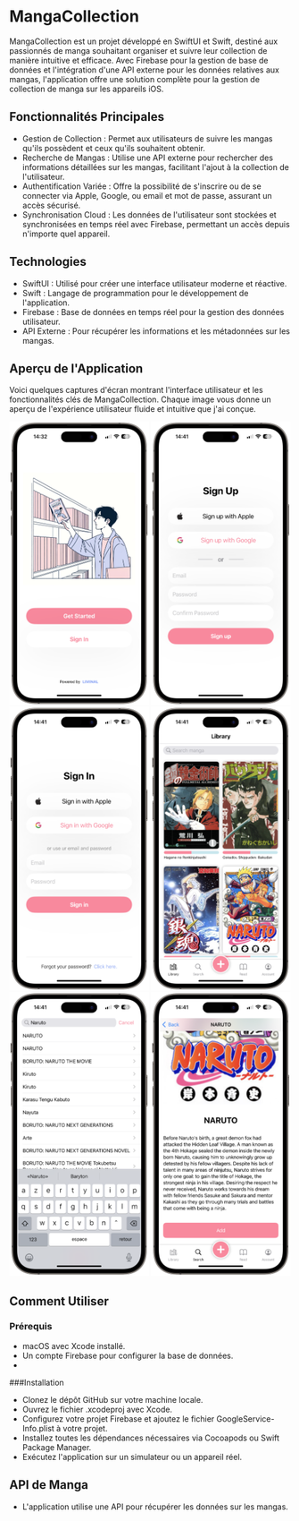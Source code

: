 # MangaCollection

MangaCollection est un projet développé en SwiftUI et Swift, destiné aux passionnés de manga souhaitant organiser et suivre leur collection de manière intuitive et efficace. Avec Firebase pour la gestion de base de données et l'intégration d'une API externe pour les données relatives aux mangas, l'application offre une solution complète pour la gestion de collection de manga sur les appareils iOS.

## Fonctionnalités Principales

* Gestion de Collection : Permet aux utilisateurs de suivre les mangas qu'ils possèdent et ceux qu'ils souhaitent obtenir.
* Recherche de Mangas : Utilise une API externe pour rechercher des informations détaillées sur les mangas, facilitant l'ajout à la collection de l'utilisateur.
* Authentification Variée : Offre la possibilité de s'inscrire ou de se connecter via Apple, Google, ou email et mot de passe, assurant un accès sécurisé.
* Synchronisation Cloud : Les données de l'utilisateur sont stockées et synchronisées en temps réel avec Firebase, permettant un accès depuis n'importe quel appareil.

## Technologies

* SwiftUI : Utilisé pour créer une interface utilisateur moderne et réactive.
* Swift : Langage de programmation pour le développement de l'application.
* Firebase : Base de données en temps réel pour la gestion des données utilisateur.
* API Externe : Pour récupérer les informations et les métadonnées sur les mangas.

## Aperçu de l'Application

Voici quelques captures d'écran montrant l'interface utilisateur et les fonctionnalités clés de MangaCollection. Chaque image vous donne un aperçu de l'expérience utilisateur fluide et intuitive que j'ai conçue.

<p align="center">
  <img src="https://github.com/hahajjaj/MangaCollection/blob/main/images/IMG_3395-portrait.png" alt="HomeScreen" width="250" height="auto">
  <img src="https://github.com/hahajjaj/MangaCollection/blob/main/images/IMG_3397-portrait.png" alt="SignIn Screen" width="250" height="auto">
  <img src="https://github.com/hahajjaj/MangaCollection/blob/main/images/IMG_3398-portrait.png" alt="SignUp Screen" width="250" height="auto">
  <img src="https://github.com/hahajjaj/MangaCollection/blob/main/images/IMG_3399-portrait.png" alt="Library Screen" width="250" height="auto">
  <img src="https://github.com/hahajjaj/MangaCollection/blob/main/images/IMG_3400-portrait.png" alt="Search Screen" width="250" height="auto">
  <img src="https://github.com/hahajjaj/MangaCollection/blob/main/images/IMG_3401-portrait.png" alt="Manga Screen" width="250" height="auto">
</p>

## Comment Utiliser
### Prérequis
* macOS avec Xcode installé.
* Un compte Firebase pour configurer la base de données.
* 
###Installation
* Clonez le dépôt GitHub sur votre machine locale.
* Ouvrez le fichier .xcodeproj avec Xcode.
* Configurez votre projet Firebase et ajoutez le fichier GoogleService-Info.plist à votre projet.
* Installez toutes les dépendances nécessaires via Cocoapods ou Swift Package Manager.
* Exécutez l'application sur un simulateur ou un appareil réel.

## API de Manga
* L'application utilise une API pour récupérer les données sur les mangas.
